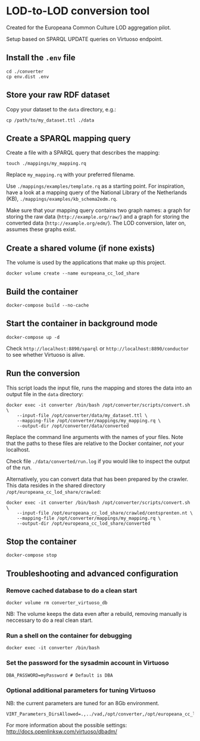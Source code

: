 LOD-to-LOD conversion tool
==============================

Created for the Europeana Common Culture LOD aggregation pilot.

Setup based on SPARQL UPDATE queries on Virtuoso endpoint.

## Install the `.env` file

    cd ./converter
    cp env.dist .env

## Store your raw RDF dataset

Copy your dataset to the `data` directory, e.g.:

    cp /path/to/my_dataset.ttl ./data

## Create a SPARQL mapping query

Create a file with a SPARQL query that describes the mapping:

    touch ./mappings/my_mapping.rq

Replace `my_mapping.rq` with your preferred filename.

Use `./mappings/examples/template.rq` as a starting point. For inspiration, have a look at a mapping query of the National Library of the Netherlands (KB), `./mappings/examples/kb_schema2edm.rq`.

Make sure that your mapping query contains two graph names: a graph for storing the raw data (`http://example.org/raw/`)
and a graph for storing the converted data (`http://example.org/edm/`). The LOD conversion, later on, assumes these graphs exist.

## Create a shared volume (if none exists)

The volume is used by the applications that make up this project.

    docker volume create --name europeana_cc_lod_share

## Build the container

    docker-compose build --no-cache

## Start the container in background mode

    docker-compose up -d

Check `http://localhost:8890/sparql` or `http://localhost:8890/conductor` to see whether Virtuoso is alive.

## Run the conversion

This script loads the input file, runs the mapping and stores the data into an output file in the `data` directory:

    docker exec -it converter /bin/bash /opt/converter/scripts/convert.sh \
        --input-file /opt/converter/data/my_dataset.ttl \
        --mapping-file /opt/converter/mappings/my_mapping.rq \
        --output-dir /opt/converter/data/converted

Replace the command line arguments with the names of your files. Note that the paths to these files are relative to the Docker container, *not* your localhost.

Check file `./data/converted/run.log` if you would like to inspect the output of the run.

Alternatively, you can convert data that has been prepared by the crawler. This data resides in the shared directory `/opt/europeana_cc_lod_share/crawled`:

    docker exec -it converter /bin/bash /opt/converter/scripts/convert.sh \
        --input-file /opt/europeana_cc_lod_share/crawled/centsprenten.nt \
        --mapping-file /opt/converter/mappings/my_mapping.rq \
        --output-dir /opt/europeana_cc_lod_share/converted

## Stop the container

    docker-compose stop

## Troubleshooting and advanced configuration

### Remove cached database to do a clean start

    docker volume rm converter_virtuoso_db

NB: The volume keeps the data even after a rebuild, removing manually is neccessary to do a real clean start.

### Run a shell on the container for debugging

    docker exec -it converter /bin/bash

### Set the password for the sysadmin account in Virtuoso

    DBA_PASSWORD=myPassword # Default is DBA

### Optional additional parameters for tuning Virtuoso

NB: the current parameters are tuned for an 8Gb environment.

    VIRT_Parameters_DirsAllowed=.,../vad,/opt/converter,/opt/europeana_cc_lod_share

For more information about the possible settings: http://docs.openlinksw.com/virtuoso/dbadm/
